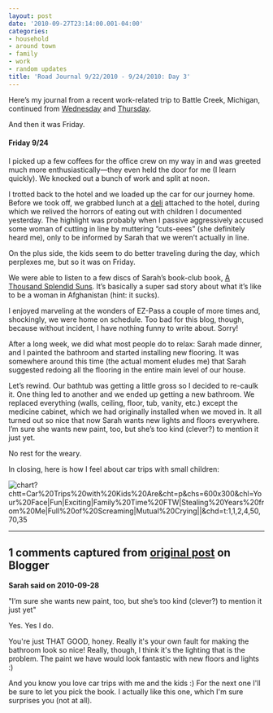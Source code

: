 ```yaml
---
layout: post
date: '2010-09-27T23:14:00.001-04:00'
categories:
- household
- around town
- family
- work
- random updates
title: 'Road Journal 9/22/2010 - 9/24/2010: Day 3'
---
```



Here’s my journal from a recent work-related trip to Battle Creek, Michigan, continued from [Wednesday](../2010/2010-09-road-journal-9222010-9242010-day-1.html) and [Thursday](../2010/2010-09-road-journal-9222010-9242010-day-2.html).

And then it was Friday.  <h4>Friday 9/24</h4>

I picked up a few coffees for the office crew on my way in and was greeted much more enthusiastically—they even held the door for me (I learn quickly). We knocked out a bunch of work and split at noon.

I trotted back to the hotel and we loaded up the car for our journey home. Before we took off, we grabbed lunch at a [deli](http://www.yelp.com/biz/pastrami-joes-battle-creek) attached to the hotel, during which we relived the horrors of eating out with children I documented yesterday. The highlight was probably when I passive aggressively accused some woman of cutting in line by muttering “cuts-eees” (she definitely heard me), only to be informed by Sarah that we weren’t actually in line.

On the plus side, the kids seem to do better traveling during the day, which perplexes me, but so it was on Friday.

We were able to listen to a few discs of Sarah’s book-club book, [A Thousand Splendid Suns](http://www.nytimes.com/2007/05/29/books/29kaku.html). It’s basically a super sad story about what it’s like to be a woman in Afghanistan (hint: it sucks).

I enjoyed marveling at the wonders of EZ-Pass a couple of more times and, shockingly, we were home on schedule. Too bad for this blog, though, because without incident, I have nothing funny to write about. Sorry!

After a long week, we did what most people do to relax: Sarah made dinner, and I painted the bathroom and started installing new flooring. It was somewhere around this time (the actual moment eludes me) that Sarah suggested redoing all the flooring in the entire main level of our house. 

Let’s rewind. Our bathtub was getting a little gross so I decided to re-caulk it. One thing led to another and we ended up getting a new bathroom. We replaced everything (walls, ceiling, floor, tub, vanity, etc.) except the medicine cabinet, which we had originally installed when we moved in. It all turned out so nice that now Sarah wants new lights and floors everywhere. I’m sure she wants new paint, too, but she’s too kind (clever?) to mention it just yet.

No rest for the weary.

In closing, here is how I feel about car trips with small children:

![chart?chtt=Car%20Trips%20with%20Kids%20Are&amp;cht=p&amp;chs=600x300&amp;chl=Your%20Face|Fun|Exciting|Family%20Time%20FTW|Stealing%20Years%20from%20Me|Full%20of%20Screaming|Mutual%20Crying||&amp;chd=t:1,1,2,4,50,70,35](chart?chtt=Car%20Trips%20with%20Kids%20Are&amp;cht=p&amp;chs=600x300&amp;chl=Your%20Face|Fun|Exciting|Family%20Time%20FTW|Stealing%20Years%20from%20Me|Full%20of%20Screaming|Mutual%20Crying||&amp;chd=t:1,1,2,4,50,70,35)

---

## 1 comments captured from [original post](https://blog.wassupy.com/2010/09/road-journal-9222010-9242010-day-3.html) on Blogger

**Sarah said on 2010-09-28**

"I’m sure she wants new paint, too, but she’s too kind (clever?) to mention it just yet"

Yes.  Yes I do.

You're just THAT GOOD, honey.  Really it's your own fault for making the bathroom look so nice!  Really, though, I think it's the lighting that is the problem.  The paint we have would look fantastic with new floors and lights :)

And you know you love car trips with me and the kids :)  For the next one I'll be sure to let you pick the book.  I actually like this one, which I'm sure surprises you (not at all).

